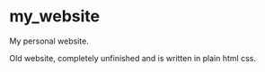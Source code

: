 # my_website
My personal website. 

Old website, completely unfinished and is written in plain html css.
